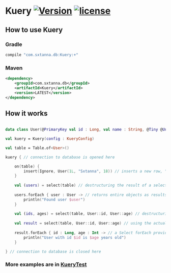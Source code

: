 # Kuery [![Version](https://img.shields.io/maven-metadata/v/http/central.maven.org/maven2/com/sxtanna/db/Kuery/maven-metadata.xml.svg?style=for-the-badge)](http://repo1.maven.org/maven2/com/sxtanna/db/Kuery/) [![license](https://img.shields.io/badge/license-Apache%202.0-blue.svg?style=for-the-badge)](https://www.apache.org/licenses/LICENSE-2.0)

## How to use Kuery

### Gradle
```groovy
compile "com.sxtanna.db:Kuery:+"
```

### Maven
```xml
<dependency>
    <groupId>com.sxtanna.db</groupId>
    <artifactId>Kuery</artifactId>
    <version>LATEST</version>
</dependency>
```

## How it works

```kotlin

data class User(@PrimaryKey val id : Long, val name : String, @Tiny @Unsigned val age : Int)

val kuery = Kuery(config : KueryConfig)

val table = Table.of<User>()

kuery { // connection to database is opened here

    on(table) {
        insert(Ignore, User(1L, "Sxtanna", 18)) // inserts a new row, "ignoring" duplicate (via update primaryKey=primaryKey)
    }
    
    val (users) = select(table) // destructuring the result of a select call yields its contents
    
    users.forEach { user : User -> // returns entire objects as results
        println("Found user $user")
    }
    
    val (ids, ages) = select(table, User::id, User::age) // destructuring multi select call yields all results
    
    val result = select(table, User::id, User::age) // using the actual resulting Select, you may invoke forEach
    
    result.forEach { id : Long, age : Int -> // a Select forEach provides each result
        println("User with id $id is $age years old")    
    }

} // connection to database is closed here
```

### More examples are in [KueryTest](https://github.com/Sxtanna/KDatabases/blob/master/Kuery/src/test/kotlin/com/sxtanna/db/KueryTest.kt)

